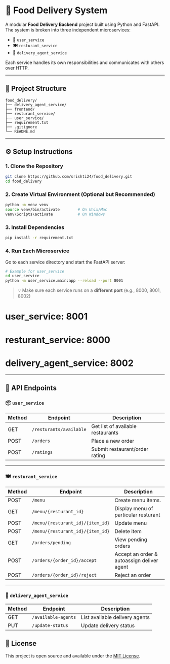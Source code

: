 
# 🍔 Food Delivery System

A modular **Food Delivery Backend** project built using Python and FastAPI. The system is broken into three independent microservices:

- 🧍 `user_service`
- 🍽️ `resturant_service`
- 🚚 `delivery_agent_service`

Each service handles its own responsibilities and communicates with others over HTTP.

---

## 📁 Project Structure

```
food_delivery/
├── delivery_agent_service/
├── frontend/
├── resturant_service/
├── user_service/
├── requirement.txt
├── .gitignore
└── README.md
```

---

## ⚙️ Setup Instructions

### 1. Clone the Repository

```bash
git clone https://github.com/srishti24/food_delivery.git
cd food_delivery
```

### 2. Create Virtual Environment (Optional but Recommended)

```bash
python -m venv venv
source venv/bin/activate        # On Unix/Mac
venv\Scripts\activate           # On Windows
```

### 3. Install Dependencies

```bash
pip install -r requirement.txt
```

### 4. Run Each Microservice

Go to each service directory and start the FastAPI server:

```bash
# Example for user_service
cd user_service
python -m user_service.main:app --reload --port 8001
```

> 💡 Make sure each service runs on a **different port** (e.g., 8000, 8001, 8002)
# user_service: 8001
# resturant_service: 8000
# delivery_agent_service: 8002
---

## 🚀 API Endpoints

### 📦 `user_service`

| Method | Endpoint              | Description                           |
|--------|-----------------------|---------------------------------------|
| GET    |`/resturants/available`| Get list of available restaurants     |
| POST   | `/orders`             | Place a new order                     |
| POST   | `/ratings`            | Submit restaurant/order rating        |

---

### 🍽️ `resturant_service`

| Method | Endpoint                        | Description                                 |
|--------|----------------------------------|--------------------------------------------|
| POST   | `/menu`                          | Create menu items.           |
| GET    | `/menu/{resturant_id}`           | Display menu of particular resturant       |
| POST   | `/menu/{resturant_id}/{item_id}` | Update menu                                |
| POST   | `/menu/{resturant_id}/{item_id}` | Delete item                                |
| GET    | `/orders/pending`                | View pending orders                        |
| POST   | `/orders/{order_id}/accept`      | Accept an order & autoassign deliver agent |
| POST   | `/orders/{order_id}/reject`      | Reject an order                            |

---

### 🚚 `delivery_agent_service`

| Method | Endpoint                            | Description                          |
|--------|-------------------------------------|--------------------------------------|
| GET    | `/available-agents`                 | List available delivery agents       |
| PUT    | `/update-status`                    | Update delivery status               |


## 🧾 License

This project is open source and available under the [MIT License](LICENSE).
